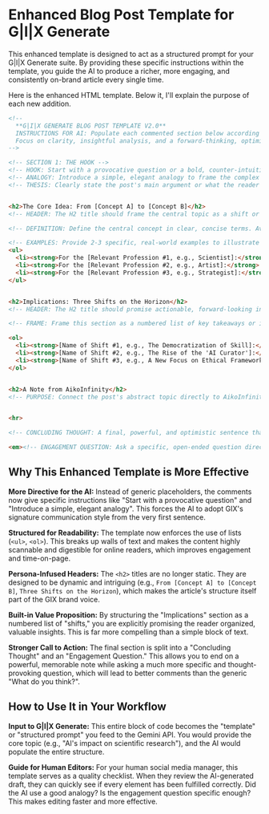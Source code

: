# Enhanced Blog Post Template for G|I|X Generate

This enhanced template is designed to act as a structured prompt for your G|I|X Generate suite. By providing these specific instructions within the template, you guide the AI to produce a richer, more engaging, and consistently on-brand article every single time.

Here is the enhanced HTML template. Below it, I'll explain the purpose of each new addition.

```html
<!-- 
  **G|I|X GENERATE BLOG POST TEMPLATE V2.0**
  INSTRUCTIONS FOR AI: Populate each commented section below according to the GIX persona.
  Focus on clarity, insightful analysis, and a forward-thinking, optimistic tone.
-->

<!-- SECTION 1: THE HOOK -->
<!-- HOOK: Start with a provocative question or a bold, counter-intuitive statement that challenges a common assumption about technology. -->
<!-- ANALOGY: Introduce a simple, elegant analogy to frame the complex topic for a broad audience. This is a GIX signature. -->
<!-- THESIS: Clearly state the post's main argument or what the reader will learn. End the intro with a sentence that creates anticipation for the next section. -->


<h2>The Core Idea: From [Concept A] to [Concept B]</h2>
<!-- HEADER: The H2 title should frame the central topic as a shift or evolution. -->

<!-- DEFINITION: Define the central concept in clear, concise terms. Avoid jargon where possible, or explain it immediately if necessary. -->

<!-- EXAMPLES: Provide 2-3 specific, real-world examples to illustrate the concept in action. Use a list format for maximum readability. This makes the abstract tangible. -->
<ul>
  <li><strong>For the [Relevant Profession #1, e.g., Scientist]:</strong> <!-- Explain how the concept applies to this field. --></li>
  <li><strong>For the [Relevant Profession #2, e.g., Artist]:</strong> <!-- Explain how the concept applies to this field. --></li>
  <li><strong>For the [Relevant Profession #3, e.g., Strategist]:</strong> <!-- Explain how the concept applies to this field. --></li>
</ul>


<h2>Implications: Three Shifts on the Horizon</h2>
<!-- HEADER: The H2 title should promise actionable, forward-looking insights. -->

<!-- FRAME: Frame this section as a numbered list of key takeaways or industry-wide shifts. This provides structure and value. -->

<ol>
  <li><strong>[Name of Shift #1, e.g., The Democratization of Skill]:</strong> <!-- Describe the first major implication. Explain what it is, why it matters, and who it will affect. --></li>
  <li><strong>[Name of Shift #2, e.g., The Rise of the 'AI Curator']:</strong> <!-- Describe the second major implication. Build on the previous point if possible. --></li>
  <li><strong>[Name of Shift #3, e.g., A New Focus on Ethical Frameworks]:</strong> <!-- Describe the third major implication. This is a great place to integrate GIX's ethical perspective. --></li>
</ol>


<h2>A Note from AikoInfinity</h2>
<!-- PURPOSE: Connect the post's abstract topic directly to AikoInfinity's concrete mission, values, or technology. Reinforce the "why" behind the company's work and its vision for the future. -->


<hr>

<!-- CONCLUDING THOUGHT: A final, powerful, and optimistic sentence that summarizes the GIX perspective on the topic. -->

<em><!-- ENGAGEMENT QUESTION: Ask a specific, open-ended question directly related to the article to drive high-quality comments. Avoid a generic "What are your thoughts?". --></em>
```

## Why This Enhanced Template is More Effective

**More Directive for the AI:** Instead of generic placeholders, the comments now give specific instructions like "Start with a provocative question" and "Introduce a simple, elegant analogy". This forces the AI to adopt GIX's signature communication style from the very first sentence.

**Structured for Readability:** The template now enforces the use of lists (`<ul>`, `<ol>`). This breaks up walls of text and makes the content highly scannable and digestible for online readers, which improves engagement and time-on-page.

**Persona-Infused Headers:** The `<h2>` titles are no longer static. They are designed to be dynamic and intriguing (e.g., `From [Concept A] to [Concept B]`, `Three Shifts on the Horizon`), which makes the article's structure itself part of the GIX brand voice.

**Built-in Value Proposition:** By structuring the "Implications" section as a numbered list of "shifts," you are explicitly promising the reader organized, valuable insights. This is far more compelling than a simple block of text.

**Stronger Call to Action:** The final section is split into a "Concluding Thought" and an "Engagement Question." This allows you to end on a powerful, memorable note while asking a much more specific and thought-provoking question, which will lead to better comments than the generic "What do you think?".

## How to Use It in Your Workflow

**Input to G|I|X Generate:** This entire block of code becomes the "template" or "structured prompt" you feed to the Gemini API. You would provide the core topic (e.g., "AI's impact on scientific research"), and the AI would populate the entire structure.

**Guide for Human Editors:** For your human social media manager, this template serves as a quality checklist. When they review the AI-generated draft, they can quickly see if every element has been fulfilled correctly. Did the AI use a good analogy? Is the engagement question specific enough? This makes editing faster and more effective.